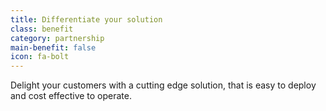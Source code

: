 ```yaml
---
title: Differentiate your solution
class: benefit
category: partnership
main-benefit: false
icon: fa-bolt
---
```


Delight your customers with a cutting edge solution, that is easy to deploy and cost effective to operate.
